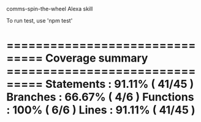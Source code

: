 comms-spin-the-wheel Alexa skill

To run test, use 'npm test'

=============================== Coverage summary ===============================
Statements   : 91.11% ( 41/45 )
Branches     : 66.67% ( 4/6 )
Functions    : 100% ( 6/6 )
Lines        : 91.11% ( 41/45 )
================================================================================